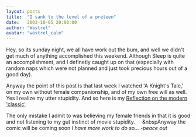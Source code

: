 ```yaml
---
layout: posts
title:  "I sank to the level of a preteen"
date:   2003-10-05 20:00:00
author: "Wastrel"
avatar: "wastrel_calm"
---
```

Hey, so its sunday night, we all have work out the bum, and well we didn't get much of anything accomplished this weekend. Although Sleep is quite an accomplishment, and I definetly caught up on that (especially with random naps which were not planned and just took precious hours out of a good day).

Anyway the point of this post is that last week I watched 'A Knight's Tale,' on my own without female companionship, and of my own free will as well. Yes I realize my utter stupidity. And so here is my [Reflection on the modern 'classic'](http://www.duelingmonkeys.com/otc.html?view=specific&item=44).

The only mistake I admit to was believing my female friends in that it is good and not listening to my gut instinct of movie stupidity.
    &amp;nbspAnyway the comic will be coming soon _I have more work to do so...
-peace out_

